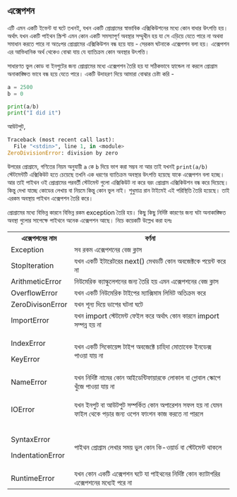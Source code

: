 ## এক্সেপশন   

এটি এমন একটি ইভেন্ট যা ঘটে তখনই, যখন একটি প্রোগ্রামের স্বাভাবিক এক্সিকিউশনের মধ্যে কোন বাধার উৎপত্তি হয়। অর্থাৎ যখন একটি পাইথন স্ক্রিপ্ট এমন কোন একটি সমস্যাপূর্ণ অবস্থার সম্মুখীন হয় যা সে এড়িয়ে যেতে পারে না অথবা সমাধান করতে পারে না অতঃপর প্রোগ্রামের এক্সিকিউশন বন্ধ হয়ে যায় - সেরকম ঘটনাকে এক্সেপশন বলা হয়। এক্সেপশন এর আভিধানিক অর্থ থেকেও বোঝা যায় যে ব্যাতিক্রম কোন অবস্থার উৎপত্তি।   

সাধারণত ভুল কোড বা ইনপুটের জন্য প্রোগ্রামের মধ্যে এক্সেপশন তৈরি হয় যা সঠিকভাবে হ্যান্ডেল না করলে প্রোগ্রাম অনাকাঙ্ক্ষিত ভাবে বন্ধ হয়ে যেতে পারে। একটি উদাহরণ দিয়ে আমারা বোঝার চেষ্টা করি - 

```python
a = 2500
b = 0

print(a/b)
print("I did it")
```  

আউটপুট, 

```python
Traceback (most recent call last):
  File "<stdin>", line 1, in <module>
ZeroDivisionError: division by zero
```  

উপরের প্রোগ্রামে, গণিতের নিয়ম অনুযায়ী `a` কে `b` দিয়ে ভাগ করা সম্ভব না আর তাই যখনই  `print(a/b)` স্টেটমেন্টটি এক্সিকিউট হতে চেয়েছে তখনি এক ধরণের ব্যাতিক্রম অবস্থার উৎপত্তি হয়েছে যাকে এক্সেপশন বলা হচ্ছে। আর তাই পাইথন ওই প্রোগ্রামের পরবর্তী স্টেটমেন্ট গুলো এক্সিকিউট না করে বরং প্রোগ্রাম এক্সিকিউশন বন্ধ করে দিয়েছে। কিন্তু দেখা যাচ্ছে কোডের লেখায় বা নিয়মে কিন্তু কোন ভুল নাই। শুধুমাত্র রান টাইমেই এই পরিস্থিতি তৈরি হয়েছে। তাই এরকম অবস্থায় পাইথন এক্সেপশন তৈরি করে।  

প্রোগ্রামের মধ্যে বিভিন্ন কারনে বিভিন্ন রকম exception তৈরি হয়। কিছু কিছু নির্দিষ্ট কারণের জন্য ঘটা অনাকাঙ্ক্ষিত অবস্থা গুলোর সাপেক্ষে পাইথনে অনেক এক্সেপশন আছে। নিচে কয়েকটি উল্লেখ করা হলঃ  

<table class="table table-bordered">
<tbody><tr>
<th><b>এক্সেপশনের নাম</b></th>
<th><b>বর্ণনা</b></th>
</tr>
<tr>
<td>Exception</td>
<td>সব রকম এক্সেপশনের বেজ ক্লাস</td>
</tr>
<tr>
<td>StopIteration</td>
<td>যখন একটি ইটারেটরের next() মেথডটি কোন অবজেক্টকে পয়েন্ট করে না</td>
</tr>
<tr>
<td>ArithmeticError</td>
<td>নিউমেরিক ক্যাল্কুলেশনের জন্য তৈরি হয় এমন এক্সেপশনের বেজ ক্লাস</td>
</tr>
<tr>
<td>OverflowError</td>
<td>যখন একটি নিউমেরিক টাইপের ম্যাক্সিমাম লিমিট অতিক্রম করে</td>
</tr>
<tr>
<td>ZeroDivisonError</td>
<td>যখন শূন্য দিয়ে ভাগের ঘটনা ঘটে</td>
</tr>
<tr>
<td>ImportError</td>
<td>যখন import স্টেটমেন্ট ফেইল করে অর্থাৎ কোন কারনে import সম্পন্ন হয় না</td>
</tr>
<tr>
<td><p>IndexError</p><p>KeyError</p></td>
<td><p>যখন একটি সিকোয়েন্স টাইপ অবজেক্টে চাহিদা মোতাবেক ইনডেক্স পাওয়া যায় না</p></td>
</tr>
<tr>
<td>NameError</td>
<td>যখন নির্দিষ্ট নামের কোন আইডেন্টিফায়ারকে লোকাল বা গ্লোবাল স্কোপে খুঁজে পাওয়া যায় না</td>
</tr>
<tr>
<td><p>IOError</p></td>
<td><p>যখন ইনপুট বা আউটপুট সম্পর্কিত কোন অপারেশন সফল হয় না যেমন ফাইল থেকে পড়ার জন্য ওপেন ফাংশন কাজ করতে না পারলে</p></td>
</tr>
<tr>
<td><p>SyntaxError</p><p>IndentationError</p></td>
<td><p>পাইথন প্রোগ্রাম লেখার সময় ভুল কোন কি-ওয়ার্ড বা স্টেটমেন্ট থাকলে</p></td>
</tr>
<tr>
<td>RuntimeError</td>
<td>যখন কোন একটি এক্সেপশন ঘটে যা পাইথনের নির্দিষ্ট কোন ক্যাটাগরির এক্সেপশনের মধ্যেই পরে না</td>
</tr>
</tbody></table>